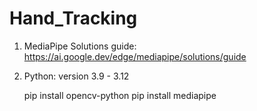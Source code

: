 # Hand_Tracking

1. MediaPipe Solutions guide: https://ai.google.dev/edge/mediapipe/solutions/guide
2. Python: version 3.9 - 3.12

   pip install opencv-python
   pip install mediapipe
   

